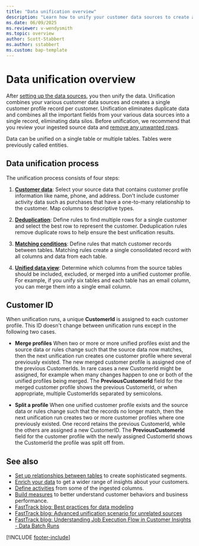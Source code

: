 ```yaml
---
title: "Data unification overview"
description: "Learn how to unify your customer data sources to create a single master dataset of customer profiles in Customer Insights - Data."
ms.date: 06/09/2025
ms.reviewer: v-wendysmith
ms.topic: overview
author: Scott-Stabbert
ms.author: sstabbert
ms.custom: bap-template
---
```


# Data unification overview

After [setting up the data sources](data-sources.md), you then unify the data. Unification combines your various customer data sources and creates a single customer profile record per customer. Unification eliminates duplicate data and combines all the important fields from your various data sources into a single record, eliminating data silos. Before unification, we recommend that you review your ingested source data and [remove any unwanted rows](tables-filters.md).

Data can be unified on a single table or multiple tables. Tables were previously called entities.

## Data unification process

The unification process consists of four steps:

1. **[Customer data](data-unification-map-tables.md)**: Select your source data that contains customer profile information like name, phone, and address. Don't include customer activity data such as purchases that have a one-to-many relationship to the customer. Map columns to descriptive types.

1. **[Deduplication](data-unification-duplicates.md)**: Define rules to find multiple rows for a single customer and select the best row to represent the customer. Deduplication rules remove duplicate rows to help ensure the best unification results.

1. **[Matching conditions](data-unification-match-tables.md)**: Define rules that match customer records between tables. Matching rules create a single consolidated record with all columns and data from each table.

1. **[Unified data view](data-unification-merge-tables.md)**: Determine which columns from the source tables should be included, excluded, or merged into a unified customer profile. For example, if you unify six tables and each table has an email column, you can merge them into a single email column.

## Customer ID

When unification runs, a unique **CustomerId** is assigned to each customer profile. This ID doesn't change between unification runs except in the following two cases.

- **Merge profiles**
  When two or more or more unified profiles exist and the source data or rules change such that the source data now matches, then the next unification run creates one customer profile where several previously existed. The new merged customer profile is assigned one of the previous CustomerIds. In rare cases a new CustomerId might be assigned, for example when many changes happen to one or both of the unified profiles being merged. The **PreviousCustomerId** field for the merged customer profile shows the previous CustomerId, or when appropriate, multiple CustomerIds separated by semicolons.

- **Split a profile**
  When one unified customer profile exists and the source data or rules change such that the records no longer match, then the next unification run creates two or more customer profiles where one previously existed. One record retains the previous CustomerId, while the others are assigned a new CustomerID. The **PreviousCustomerId** field for the customer profile with the newly assigned CustomerId shows the CustomerId the profile was split off from.

## See also

- [Set up relationships between tables](relationships.md) to create sophisticated segments.
- [Enrich your data](enrichment-manage.md) to get a wider range of insights about your customers.
- [Define activities](activities.md) from some of the ingested columns.
- [Build measures](measures.md) to better understand customer behaviors and business performance.
- [FastTrack blog: Best practices for data modeling](https://community.dynamics.com/blogs/post/?postid=988fae7a-3f37-ee11-bdf4-6045bdebe084)
- [FastTrack blog: Advanced unification scenario for unrelated sources](https://community.dynamics.com/blogs/post/?postid=cbf1def2-2a94-4a4d-9535-0489e647157c)
- [FastTrack blog: Understanding Job Execution Flow in Customer Insights - Data Batch Runs](https://community.dynamics.com/blogs/post/?postid=84fbbaaf-262b-f011-8c4e-7c1e5218b899)

[!INCLUDE [footer-include](includes/footer-banner.md)]
